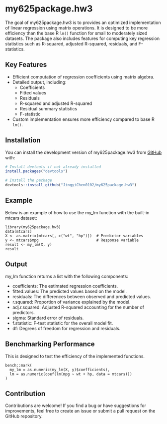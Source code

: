 # my625package.hw3
The goal of my625package.hw3 is to provides an optimized implementation of linear regression using matrix operations. It is designed to be more efficiency than the base R `lm()` function for small to moderately sized datasets. The package also includes features for computing key regression statistics such as R-squared, adjusted R-squared, residuals, and F-statistics.

## Key Features
- Efficient computation of regression coefficients using matrix algebra.
- Detailed output, including:
  - Coefficients
  - Fitted values
  - Residuals
  - R-squared and adjusted R-squared
  - Residual summary statistics
  - F-statistic
- Custom implementation ensures more efficiency compared to base R `lm()`.

## Installation
You can install the development version of my625package.hw3 from [GitHub](https://github.com/) with:

``` r
# Install devtools if not already installed
install.packages("devtools")

# Install the package
devtools::install_github("JingyiChen0102/my625package.hw3")
```

## Example
Below is an example of how to use the my_lm function with the built-in mtcars dataset:
```{r}
library(my625package.hw3)
data(mtcars)
X <- as.matrix(mtcars[, c("wt", "hp")])  # Predictor variables
y <- mtcars$mpg                          # Response variable
result <- my_lm(X, y)
result
```

## Output
my_lm function returns a list with the following components:
- coefficients: The estimated regression coefficients.
- fitted.values: The predicted values based on the model.
- residuals: The differences between observed and predicted values.
- r.squared: Proportion of variance explained by the model.
- adj.r.squared: Adjusted R-squared accounting for the number of predictors.
- sigma: Standard error of residuals.
- f.statistic: F-test statistic for the overall model fit.
- df: Degrees of freedom for regression and residuals.

## Benchmarking Performance
This is designed to test the efficiency of the implemented functions.

```{r}
bench::mark(
  my_lm = as.numeric(my_lm(X, y)$coefficients),
  lm = as.numeric(coef(lm(mpg ~ wt + hp, data = mtcars)))
)
```

## Contribution
Contributions are welcome! If you find a bug or have suggestions for improvements, feel free to create an issue or submit a pull request on the GitHub repository.
